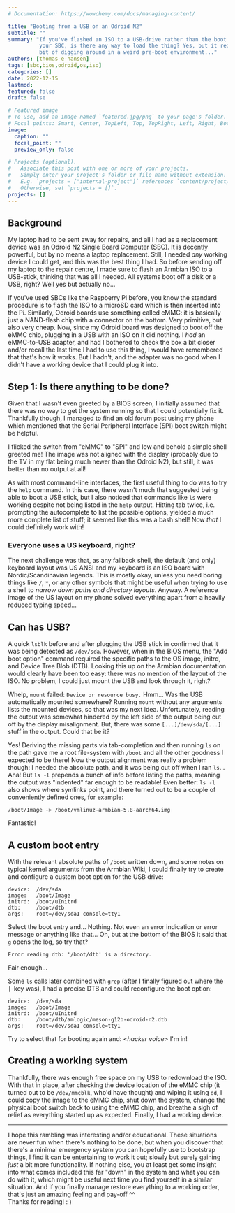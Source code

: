 ```yaml
---
# Documentation: https://wowchemy.com/docs/managing-content/

title: "Booting from a USB on an Odroid N2"
subtitle: ""
summary: "If you've flashed an ISO to a USB-drive rather than the boot card of
          your SBC, is there any way to load the thing? Yes, but it requires a
          bit of digging around in a weird pre-boot environment..."
authors: [thomas-e-hansen]
tags: [sbc,bios,odroid,os,iso]
categories: []
date: 2022-12-15
lastmod:
featured: false
draft: false

# Featured image
# To use, add an image named `featured.jpg/png` to your page's folder.
# Focal points: Smart, Center, TopLeft, Top, TopRight, Left, Right, BottomLeft, Bottom, BottomRight.
image:
  caption: ""
  focal_point: ""
  preview_only: false

# Projects (optional).
#   Associate this post with one or more of your projects.
#   Simply enter your project's folder or file name without extension.
#   E.g. `projects = ["internal-project"]` references `content/project/deep-learning/index.md`.
#   Otherwise, set `projects = []`.
projects: []
---
```


## Background

My laptop had to be sent away for repairs, and all I had as a replacement device
was an Odroid N2 Single Board Computer (SBC). It is decently powerful, but by no
means a laptop replacement. Still, I needed _any_ working device I could get,
and this was the best thing I had. So before sending off my laptop to the repair
centre, I made sure to flash an Armbian ISO to a USB-stick, thinking that was
all I needed. All systems boot off a disk or a USB, right? Well yes but actually
no...

If you've used SBCs like the Raspberry Pi before, you know the standard
procedure is to flash the ISO to a microSD card which is then inserted into the
Pi. Similarly, Odroid boards use something called eMMC: it is basically just a
NAND-flash chip with a connector on the bottom. Very primitive, but also very
cheap. Now, since my Odroid board was designed to boot off the eMMC chip,
plugging in a USB with an ISO on it did nothing. I _had_ an eMMC-to-USB adapter,
and had I bothered to check the box a bit closer and/or recall the last time I
had to use this thing, I would have remembered that that's how it works. But I
hadn't, and the adapter was no good when I didn't have a working device that I
could plug it into.


## Step 1: Is there anything to be done?

Given that I wasn't even greeted by a BIOS screen, I initially assumed that
there was no way to get the system running so that I could potentially fix it.
Thankfully though, I managed to find an old forum post using my phone which
mentioned that the Serial Peripheral Interface (SPI) boot switch might be
helpful.

I flicked the switch from "eMMC" to "SPI" and low and behold a simple
shell greeted me! The image was not aligned with the display (probably due to
the TV in my flat being much newer than the Odroid N2), but still, it was better
than no output at all!

As with most command-line interfaces, the first useful thing to do was to try
the `help` command. In this case, there wasn't much that suggested being able to
boot a USB stick, but I also noticed that commands like `ls` were working
despite not being listed in the `help` output. Hitting tab twice, i.e.
prompting the autocomplete to list the possible options, yielded a much more
complete list of stuff; it seemed like this was a bash shell! Now _that_ I could
definitely work with!

### Everyone uses a US keyboard, right?

The next challenge was that, as any fallback shell, the default (and only)
keyboard layout was US ANSI and my keyboard is an ISO board with
Nordic/Scandinavian legends. This is mostly okay, unless you need boring things
like `/`, `*`, or any other symbols that might be useful when trying to use a
shell to _narrow down paths and directory layouts_. Anyway. A reference image of
the US layout on my phone solved everything apart from a heavily reduced typing
speed...


## Can has USB?

A quick `lsblk` before and after plugging the USB stick in confirmed that it was
being detected as `/dev/sda`. However, when in the BIOS menu, the "Add boot
option" command required the specific paths to the OS image, initrd, and Device
Tree Blob (DTB). Looking this up on the Armbian documentation would clearly have
been too easy: there was no mention of the layout of the ISO. No problem, I
could just mount the USB and look through it, right?

Whelp, `mount` failed: `Device or resource busy.` Hmm... Was the USB
automatically mounted somewhere? Running `mount` without any arguments lists the
mounted devices, so that was my next idea. Unfortunately, reading the output was
somewhat hindered by the left side of the output being cut off by the display
misalignment. But, there was some `[...]/dev/sda/[...]` stuff in the output.
Could that be it?

Yes! Deriving the missing parts via tab-completion and then running `ls` on the
path gave me a root file-system with `/boot` and all the other goodness I
expected to be there! Now the output alignment was really a problem though: I
needed the absolute path, and it was being cut off when I ran `ls`... Aha! But
`ls -l` prepends a bunch of info before listing the paths, meaning the output
was "indented" far enough to be readable! Even better: `ls -l` also shows where
symlinks point, and there turned out to be a couple of conveniently defined
ones, for example:
```
/boot/Image -> /boot/vmlinuz-armbian-5.8-aarch64.img
```
Fantastic!


## A custom boot entry

With the relevant absolute paths of `/boot` written down, and some notes on
typical kernel arguments from the Armbian Wiki, I could finally try to create
and configure a custom boot option for the USB drive:

```
device:  /dev/sda
image:   /boot/Image
initrd:  /boot/uInitrd
dtb:     /boot/dtb
args:    root=/dev/sda1 console=tty1
```

Select the boot entry and... Nothing. Not even an error indication or error
message or anything like that... Oh, but at the bottom of the BIOS it said that
`g` opens the log, so try that?

```
Error reading dtb: '/boot/dtb' is a directory.
```

Fair enough...

Some `ls` calls later combined with `grep` (after I finally figured out where
the `|`-key was), I had a precise DTB and could reconfigure the boot option:

```
device:  /dev/sda
image:   /boot/Image
initrd:  /boot/uInitrd
dtb:     /boot/dtb/amlogic/meson-g12b-odroid-n2.dtb
args:    root=/dev/sda1 console=tty1
```

Try to select that for booting again and: _\<hacker voice\>_ I'm in!


## Creating a working system

Thankfully, there was enough free space on my USB to redownload the ISO. With
that in place, after checking the device location of the eMMC chip (it turned
out to be `/dev/mmcblk`, who'd have thought) and wiping it using `dd`, I could
copy the image to the eMMC chip, shut down the system, change the physical boot
switch back to using the eMMC chip, and breathe a sigh of relief as everything
started up as expected. Finally, I had a working device.

-----

I hope this rambling was interesting and/or educational. These situations are
never fun when there's nothing to be done, but when you discover that there's a
minimal emergency system you can hopefully use to bootstrap things, I find it
can be entertaining to work it out; slowly but surely gaining _just_ a bit more
functionality. If nothing else, you at least get some insight into what comes
included this far "down" in the system and what you can do with it, which might
be useful next time you find yourself in a similar situation. And if you finally
manage restore everything to a working order, that's just an amazing feeling and
pay-off ^^  
Thanks for reading!  : )

